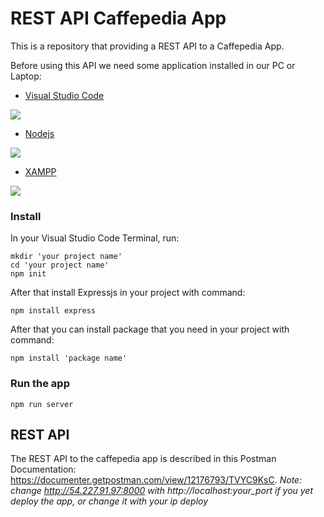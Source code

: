 # REST API Caffepedia App

This is a repository that providing a REST API to a Caffepedia App.

Before using this API we need some application installed in our PC or Laptop:
- [Visual Studio Code](https://code.visualstudio.com/)  

![](https://code.visualstudio.com/assets/favicon.ico)  

- [Nodejs](https://nodejs.org/en/)  

![](https://www.mindrops.com/images/nodejs-image.png)  

- [XAMPP](https://www.apachefriends.org/index.html) 
 
![](https://techinsidepc.com/wp-content/uploads/2020/01/Xampp_Download.png)  

### Install
In your Visual Studio Code Terminal, run:

    mkdir 'your project name'
	cd 'your project name'
	npm init

After that install Expressjs in your project with command:

    npm install express

After that you can install package that you need in your project with command:

    npm install 'package name'

### Run the app

    npm run server

## REST API

The REST API to the caffepedia app is described in this Postman Documentation: <https://documenter.getpostman.com/view/12176793/TVYC9KsC>.
<i>Note: change http://54.227.91.97:8000 with http://localhost:your_port if you yet deploy the app, or change it with your ip deploy</i>

